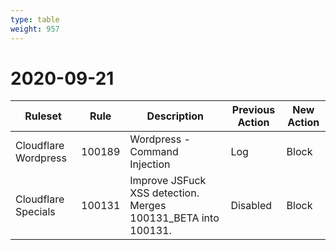 ```yaml
---
type: table
weight: 957
---
```


# 2020-09-21

<TableWrap><table style="width: 100%">

<thead>
  <tr>
    <th>Ruleset</th>
    <th>Rule</th>
    <th>Description</th>
    <th>Previous Action</th>
    <th>New Action</th>
  </tr>
</thead>
<tbody>
  <tr>
    <td>Cloudflare Wordpress</td>
    <td>100189</td>
    <td>Wordpress - Command Injection</td>
    <td>Log</td>
    <td>Block</td>
  </tr>
  <tr>
    <td>Cloudflare Specials</td>
    <td>100131</td>
    <td>Improve JSFuck XSS detection. Merges 100131_BETA into 100131.</td>
    <td>Disabled</td>
    <td>Block</td>
  </tr>
</tbody>

</table></TableWrap>
